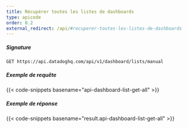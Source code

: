 ```yaml
---
title: Récupérer toutes les listes de dashboards
type: apicode
order: 8.2
external_redirect: /api/#recuperer-toutes-les-listes-de-dashboards
---
```


##### Signature

`GET https://api.datadoghq.com/api/v1/dashboard/lists/manual`

##### Exemple de requête

{{< code-snippets basename="api-dashboard-list-get-all" >}}

##### Exemple de réponse

{{< code-snippets basename="result.api-dashboard-list-get-all" >}}
